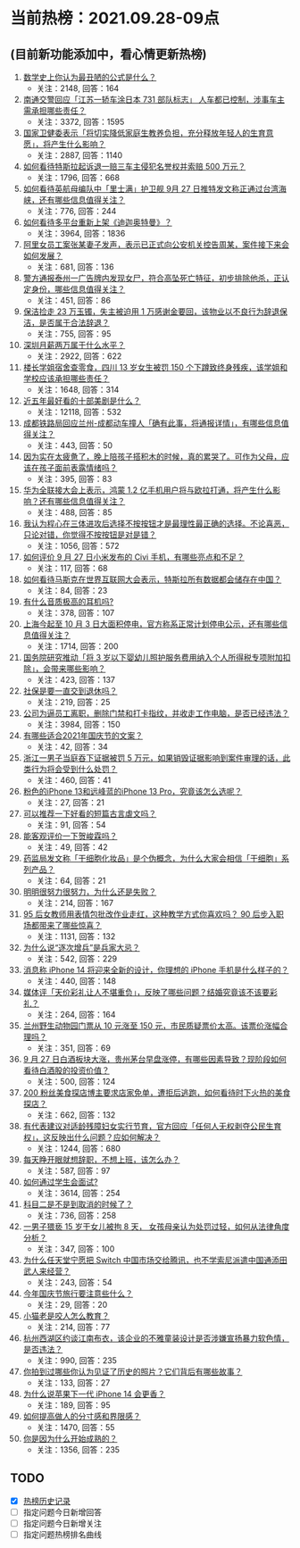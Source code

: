 # 当前热榜：2021.09.28-09点
## (目前新功能添加中，看心情更新热榜)
1. [数学史上你认为最丑陋的公式是什么？](https://www.zhihu.com/question/21400777)
    * 关注：2148, 回答：164
2. [南通交警回应「江苏一轿车涂日本 731 部队标志」 人车都已控制，涉事车主需承担哪些责任？](https://www.zhihu.com/question/489327788)
    * 关注：3372, 回答：1595
3. [国家卫健委表示「将切实降低家庭生教养负担，充分释放年轻人的生育意愿」，将产生什么影响？](https://www.zhihu.com/question/489359595)
    * 关注：2887, 回答：1140
4. [如何看待特斯拉起诉退一赔三车主侵犯名誉权并索赔 500 万元？](https://www.zhihu.com/question/489162146)
    * 关注：1796, 回答：668
5. [如何看待英航母编队中「里士满」护卫舰 9月 27 日推特发文称正通过台湾海峡，还有哪些信息值得关注？](https://www.zhihu.com/question/489290839)
    * 关注：776, 回答：244
6. [如何看待多平台重新上架《迪迦奥特曼》？](https://www.zhihu.com/question/489357416)
    * 关注：3964, 回答：1836
7. [阿里女员工案张某妻子发声，表示已正式向公安机关控告周某，案件接下来会如何发展？](https://www.zhihu.com/question/489396004)
    * 关注：681, 回答：136
8. [警方通报泰州一广告牌内发现女尸，符合高坠死亡特征，初步排除他杀，正认定身份，哪些信息值得关注？](https://www.zhihu.com/question/489246280)
    * 关注：451, 回答：86
9. [保洁捡走 23 万玉镯，失主被迫用 1 万感谢金要回，该物业以不良行为辞退保洁，是否属于合法辞退？](https://www.zhihu.com/question/489246171)
    * 关注：755, 回答：95
10. [深圳月薪两万属于什么水平？](https://www.zhihu.com/question/361776418)
    * 关注：2922, 回答：622
11. [楼长学姐宿舍查零食，四川 13 岁女生被罚 150 个下蹲致终身残疾，该学姐和学校应该承担哪些责任？](https://www.zhihu.com/question/489148223)
    * 关注：1648, 回答：314
12. [近五年最好看的十部美剧是什么？](https://www.zhihu.com/question/26348231)
    * 关注：12118, 回答：532
13. [成都铁路局回应兰州-成都动车撞人「确有此事，将通报详情」，有哪些信息值得关注？](https://www.zhihu.com/question/489369725)
    * 关注：443, 回答：50
14. [因为实在太疲惫了，晚上陪孩子搭积木的时候，真的累哭了。可作为父母，应该在孩子面前表露情绪吗？](https://www.zhihu.com/question/487649558)
    * 关注：395, 回答：83
15. [华为全联接大会上表示，鸿蒙 1.2 亿手机用户将与欧拉打通，将产生什么影响？还有哪些信息值得关注？](https://www.zhihu.com/question/489064401)
    * 关注：488, 回答：85
16. [我认为程心在三体进攻后选择不按按钮才是最理性最正确的选择。不论喜恶，只论对错，你觉得不按按钮是对是错？](https://www.zhihu.com/question/313151101)
    * 关注：1056, 回答：572
17. [如何评价 9 月 27 日小米发布的 Civi 手机，有哪些亮点和不足？](https://www.zhihu.com/question/489310482)
    * 关注：117, 回答：68
18. [如何看待马斯克在世界互联网大会表示，特斯拉所有数据都会储存在中国？](https://www.zhihu.com/question/489085133)
    * 关注：84, 回答：23
19. [有什么音质极高的耳机吗?](https://www.zhihu.com/question/421327934)
    * 关注：378, 回答：107
20. [上海今起至 10 月 3 日大面积停电，官方称系正常计划停电公示，还有哪些信息值得关注？](https://www.zhihu.com/question/489318861)
    * 关注：1714, 回答：200
21. [国务院研究推动「将 3 岁以下婴幼儿照护服务费用纳入个人所得税专项附加扣除」，会带来哪些影响？](https://www.zhihu.com/question/489263490)
    * 关注：423, 回答：137
22. [社保是要一直交到退休吗？](https://www.zhihu.com/question/339980560)
    * 关注：219, 回答：25
23. [公司为逼员工离职，删除门禁和打卡指纹，并收走工作电脑，是否已经违法？](https://www.zhihu.com/question/458446577)
    * 关注：3984, 回答：150
24. [有哪些适合2021年国庆节的文案？](https://www.zhihu.com/question/488148060)
    * 关注：42, 回答：34
25. [浙江一男子当庭吞下证据被罚 5 万元，如果销毁证据影响到案件审理的话，此类行为将会受到什么处罚？](https://www.zhihu.com/question/489287540)
    * 关注：460, 回答：41
26. [粉色的iPhone 13和远峰蓝的iPhone 13 Pro，究竟该怎么选呢？](https://www.zhihu.com/question/487009320)
    * 关注：27, 回答：21
27. [可以推荐一下好看的短篇古言虐文吗？](https://www.zhihu.com/question/465471954)
    * 关注：91, 回答：54
28. [能客观评价一下贺峻霖吗？](https://www.zhihu.com/question/476854335)
    * 关注：49, 回答：42
29. [药监局发文称「干细胞化妆品」是个伪概念，为什么大家会相信「干细胞」系列产品？](https://www.zhihu.com/question/486628198)
    * 关注：64, 回答：21
30. [明明很努力很努力，为什么还是失败？](https://www.zhihu.com/question/483320295)
    * 关注：214, 回答：167
31. [95 后女教师用表情包批改作业走红，这种教学方式你喜欢吗？ 90 后步入职场都带来了哪些惊喜？](https://www.zhihu.com/question/489291385)
    * 关注：1131, 回答：132
32. [为什么说“逐次增兵”是兵家大忌？](https://www.zhihu.com/question/487802684)
    * 关注：542, 回答：229
33. [消息称 iPhone 14 将迎来全新的设计，你理想的 iPhone 手机是什么样子的？](https://www.zhihu.com/question/489277226)
    * 关注：440, 回答：148
34. [媒体评「天价彩礼让人不堪重负」，反映了哪些问题？结婚究竟该不该要彩礼？](https://www.zhihu.com/question/488694230)
    * 关注：264, 回答：164
35. [兰州野生动物园门票从 10 元涨至 150 元，市民质疑票价太高。该票价涨幅合理吗？](https://www.zhihu.com/question/489137599)
    * 关注：351, 回答：69
36. [9 月 27 日白酒板块大涨，贵州茅台早盘涨停，有哪些因素导致？现阶段如何看待白酒股的投资价值？](https://www.zhihu.com/question/489279898)
    * 关注：500, 回答：124
37. [200 粉丝美食探店博主要求店家免单，遭拒后逃跑，如何看待时下火热的美食探店？](https://www.zhihu.com/question/489081435)
    * 关注：662, 回答：132
38. [有代表建议对适龄残障妇女实行节育，官方回应「任何人无权剥夺公民生育权」，这反映出什么问题？应如何解决？](https://www.zhihu.com/question/489103147)
    * 关注：1244, 回答：680
39. [每天睁开眼就想辞职，不想上班，该怎么办？](https://www.zhihu.com/question/424373200)
    * 关注：587, 回答：97
40. [如何通过学生会面试?](https://www.zhihu.com/question/26195380)
    * 关注：3614, 回答：254
41. [科目二是不是到取消的时候了？](https://www.zhihu.com/question/488451660)
    * 关注：736, 回答：258
42. [一男子猥亵 15 岁干女儿被拘 8 天， 女孩母亲认为处罚过轻，如何从法律角度分析？](https://www.zhihu.com/question/489059182)
    * 关注：347, 回答：100
43. [为什么任天堂宁愿把 Switch 中国市场交给腾讯，也不学索尼派遣中国通添田武人来经营？](https://www.zhihu.com/question/481979078)
    * 关注：243, 回答：54
44. [今年国庆节旅行要注意些什么？](https://www.zhihu.com/question/486739931)
    * 关注：29, 回答：20
45. [小猫老是咬人怎么教育？](https://www.zhihu.com/question/358028355)
    * 关注：214, 回答：77
46. [杭州西湖区约谈江南布衣，该企业的不雅童装设计是否涉嫌宣扬暴力软色情，是否违法？](https://www.zhihu.com/question/488803121)
    * 关注：990, 回答：235
47. [你拍到过哪些你认为见证了历史的照片？它们背后有哪些故事？](https://www.zhihu.com/question/487009709)
    * 关注：133, 回答：27
48. [为什么说苹果下一代 iPhone 14 会更香？](https://www.zhihu.com/question/487142561)
    * 关注：189, 回答：95
49. [如何提高做人的分寸感和界限感？](https://www.zhihu.com/question/30959312)
    * 关注：1470, 回答：55
50. [你是因为什么开始成熟的？](https://www.zhihu.com/question/478209370)
    * 关注：1356, 回答：235
## TODO
* [x] [热榜历史记录](hot_history/AllHot.md)
* [ ] 指定问题今日新增回答
* [ ] 指定问题今日新增关注
* [ ] 指定问题热榜排名曲线
